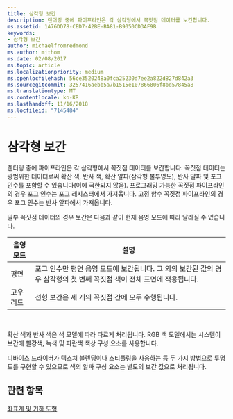 ```yaml
---
title: 삼각형 보간
description: 렌더링 중에 파이프라인은 각 삼각형에서 꼭짓점 데이터를 보간합니다.
ms.assetid: 1A76DD78-CED7-42BE-BA81-B9050CD3AF9B
keywords:
- 삼각형 보간
author: michaelfromredmond
ms.author: mithom
ms.date: 02/08/2017
ms.topic: article
ms.localizationpriority: medium
ms.openlocfilehash: 56ce3520248a0fca25230d7ee2a822d827d842a3
ms.sourcegitcommit: 3257416aebb5a7b1515e107866806f8bd57845a8
ms.translationtype: MT
ms.contentlocale: ko-KR
ms.lasthandoff: 11/16/2018
ms.locfileid: "7145484"
---
```

# <a name="triangle-interpolation"></a>삼각형 보간


렌더링 중에 파이프라인은 각 삼각형에서 꼭짓점 데이터를 보간합니다. 꼭짓점 데이터는 광범위한 데이터로써 확산 색, 반사 색, 확산 알파(삼각형 불투명도), 반사 알파 및 포그 인수를 포함할 수 있습니다(이에 국한되지 않음). 프로그래밍 가능한 꼭짓점 파이프라인의 경우 포그 인수는 포그 레지스터에서 가져옵니다. 고정 함수 꼭짓점 파이프라인의 경우 포그 인수는 반사 알파에서 가져옵니다.

일부 꼭짓점 데이터의 경우 보간은 다음과 같이 현재 음영 모드에 따라 달라질 수 있습니다.

| 음영 모드 | 설명                                                                                                                                                                 |
|--------------|-----------------------------------------------------------------------------------------------------------------------------------------------------------------------------|
| 평면         | 포그 인수만 평면 음영 모드에 보간됩니다. 그 외의 보간된 값의 경우 삼각형의 첫 번째 꼭짓점 색이 전체 표면에 적용됩니다. |
| 고우러드      | 선형 보간은 세 개의 꼭짓점 간에 모두 수행됩니다.                                                                                                               |

 

확산 색과 반사 색은 색 모델에 따라 다르게 처리됩니다. RGB 색 모델에서는 시스템이 보간에 빨강색, 녹색 및 파란색 색상 구성 요소를 사용합니다.

디바이스 드라이버가 텍스처 블렌딩이나 스티플링을 사용하는 등 두 가지 방법으로 투명도를 구현할 수 있으므로 색의 알파 구성 요소는 별도의 보간 값으로 처리됩니다.

## <a name="span-idrelated-topicsspanrelated-topics"></a><span id="related-topics"></span>관련 항목


[좌표계 및 기하 도형](coordinate-systems-and-geometry.md)

 

 




